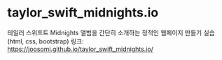 # taylor_swift_midnights.io
테일러 스위프트 Midnights 앨범을 간단히 소개하는 정적인 웹페이지 만들기 실습 (html, css, bootstrap)
링크: https://joosomi.github.io/taylor_swift_midnights.io/
